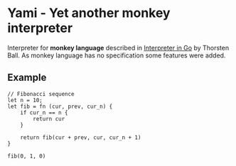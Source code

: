 # Yami - Yet another monkey interpreter
Interpreter for **monkey language** described in [Interpreter in Go](https://interpreterbook.com) by Thorsten Ball. 
As monkey language has no specification some features were added.
## Example

```monkey
// Fibonacci sequence
let n = 10;
let fib = fn (cur, prev, cur_n) {
    if cur_n == n {
        return cur
    }

    return fib(cur + prev, cur, cur_n + 1)
}
  
fib(0, 1, 0)  
```



